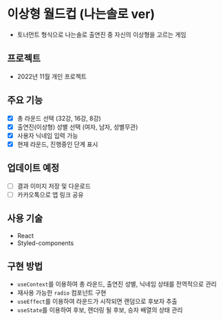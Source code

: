 # 이상형 월드컵 (나는솔로 ver)

- 토너먼트 형식으로 나는솔로 출연진 중 자신의 이상형을 고르는 게임

## 프로젝트

- 2022년 11월 개인 프로젝트

## 주요 기능

- [x] 총 라운드 선택 (32강, 16강, 8강)
- [x] 출연진(이상형) 성별 선택 (여자, 남자, 성별무관)
- [x] 사용자 닉네임 입력 가능
- [x] 현재 라운드, 진행중인 단계 표시

## 업데이트 예정

- [ ] 결과 이미지 저장 및 다운로드
- [ ] 카카오톡으로 앱 링크 공유

## 사용 기술

- React
- Styled-components

## 구현 방법

- `useContext`를 이용하여 총 라운드, 출연진 성별, 닉네임 상태를 전역적으로 관리
- 재사용 가능한 `radio` 컴포넌트 구현
- `useEffect`를 이용하여 라운드가 시작되면 랜덤으로 후보자 추출
- `useState`를 이용하여 후보, 렌더링 될 후보, 승자 배열의 상태 관리

